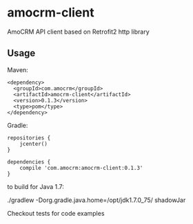 # amocrm-client

AmoCRM API client based on Retrofit2 http library

## Usage

Maven:

```
<dependency>
  <groupId>com.amocrm</groupId>
  <artifactId>amocrm-client</artifactId>
  <version>0.1.3</version>
  <type>pom</type>
</dependency>
```

Gradle:

```
repositories {
    jcenter()
}

dependencies {
    compile 'com.amocrm:amocrm-client:0.1.3'
}
```

to build for Java 1.7:

./gradlew -Dorg.gradle.java.home=/opt/jdk1.7.0_75/ shadowJar

Checkout tests for code examples
